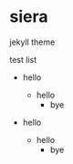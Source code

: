 # siera
jekyll theme

test list

- hello
  - hello
    - bye
    
- hello
    - hello
        - bye
